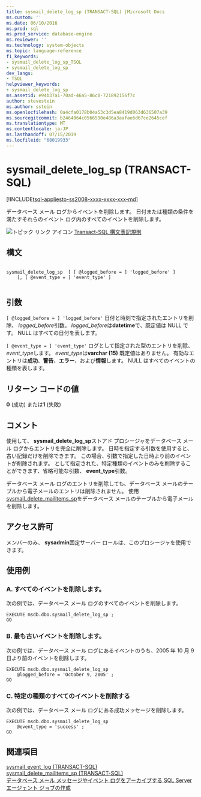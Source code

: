 ```yaml
---
title: sysmail_delete_log_sp (TRANSACT-SQL) |Microsoft Docs
ms.custom: ''
ms.date: 06/10/2016
ms.prod: sql
ms.prod_service: database-engine
ms.reviewer: ''
ms.technology: system-objects
ms.topic: language-reference
f1_keywords:
- sysmail_delete_log_sp_TSQL
- sysmail_delete_log_sp
dev_langs:
- TSQL
helpviewer_keywords:
- sysmail_delete_log_sp
ms.assetid: e94b37a1-70ad-46a5-86c0-721892156f7c
author: stevestein
ms.author: sstein
ms.openlocfilehash: 0a4cfa0178b04a53c3d5ea8419d063d636507a39
ms.sourcegitcommit: b2464064c0566590e486a3aafae6d67ce2645cef
ms.translationtype: MT
ms.contentlocale: ja-JP
ms.lasthandoff: 07/15/2019
ms.locfileid: "68019933"
---
```

# <a name="sysmaildeletelogsp-transact-sql"></a>sysmail_delete_log_sp (TRANSACT-SQL)
[!INCLUDE[tsql-appliesto-ss2008-xxxx-xxxx-xxx-md](../../includes/tsql-appliesto-ss2008-xxxx-xxxx-xxx-md.md)]

  データベース メール ログからイベントを削除します。 日付または種類の条件を満たすそれらのイベント ログ内のすべてのイベントを削除します。  
  
 ![トピック リンク アイコン](../../database-engine/configure-windows/media/topic-link.gif "トピック リンク アイコン") [Transact-SQL 構文表記規則](../../t-sql/language-elements/transact-sql-syntax-conventions-transact-sql.md)  
  
## <a name="syntax"></a>構文  
  
```  
  
sysmail_delete_log_sp  [ [ @logged_before = ] 'logged_before' ]  
    [, [ @event_type = ] 'event_type' ]  
  
```  
  
## <a name="arguments"></a>引数  
`[ @logged_before = ] 'logged_before'` 日付と時刻で指定されたエントリを削除、 *logged_before*引数。 *logged_before*は**datetime**で、既定値は NULL です。 NULL はすべての日付を表します。  
  
`[ @event_type = ] 'event_type'` ログとして指定された型のエントリを削除、 *event_type*します。 *event_type*は**varchar (15)** 既定値はありません。 有効なエントリは**成功**、**警告**、**エラー**、および**情報**します。 NULL はすべてのイベントの種類を表します。  
  
## <a name="return-code-values"></a>リターン コードの値  
 **0** (成功) または**1** (失敗)  
  
## <a name="remarks"></a>コメント  
 使用して、 **sysmail_delete_log_sp**ストアド プロシージャをデータベース メール ログからエントリを完全に削除します。 日時を指定する引数を使用すると、古い記録だけを削除できます。 この場合、引数で指定した日時より前のイベントが削除されます。 として指定された、特定種類のイベントのみを削除することができます、省略可能な引数、 **event_type**引数。  
  
 データベース メール ログのエントリを削除しても、データベース メールのテーブルから電子メールのエントリは削除されません。 使用[sysmail_delete_mailitems_sp](../../relational-databases/system-stored-procedures/sysmail-delete-mailitems-sp-transact-sql.md)をデータベース メールのテーブルから電子メールを削除します。  
  
## <a name="permissions"></a>アクセス許可  
 メンバーのみ、 **sysadmin**固定サーバー ロールは、このプロシージャを使用できます。  
  
## <a name="examples"></a>使用例  
  
### <a name="a-deleting-all-events"></a>A. すべてのイベントを削除します。  
 次の例では、データベース メール ログのすべてのイベントを削除します。  
  
```  
EXECUTE msdb.dbo.sysmail_delete_log_sp ;  
GO  
```  
  
### <a name="b-deleting-the-oldest-events"></a>B. 最も古いイベントを削除します。  
 次の例では、データベース メール ログにあるイベントのうち、2005 年 10 月 9 日より前のイベントを削除します。  
  
```  
EXECUTE msdb.dbo.sysmail_delete_log_sp  
    @logged_before = 'October 9, 2005' ;  
GO  
```  
  
### <a name="c-deleting-all-events-of-a-certain-type"></a>C. 特定の種類のすべてのイベントを削除する  
 次の例では、データベース メール ログにある成功メッセージを削除します。  
  
```  
EXECUTE msdb.dbo.sysmail_delete_log_sp  
    @event_type = 'success' ;  
GO  
```  
  
## <a name="see-also"></a>関連項目  
 [sysmail_event_log &#40;TRANSACT-SQL&#41;](../../relational-databases/system-catalog-views/sysmail-event-log-transact-sql.md)   
 [sysmail_delete_mailitems_sp &#40;TRANSACT-SQL&#41;](../../relational-databases/system-stored-procedures/sysmail-delete-mailitems-sp-transact-sql.md)   
 [データベース メール メッセージやイベント ログをアーカイブする SQL Server エージェント ジョブの作成](../../relational-databases/database-mail/create-a-sql-server-agent-job-to-archive-database-mail-messages-and-event-logs.md)  
  
  
